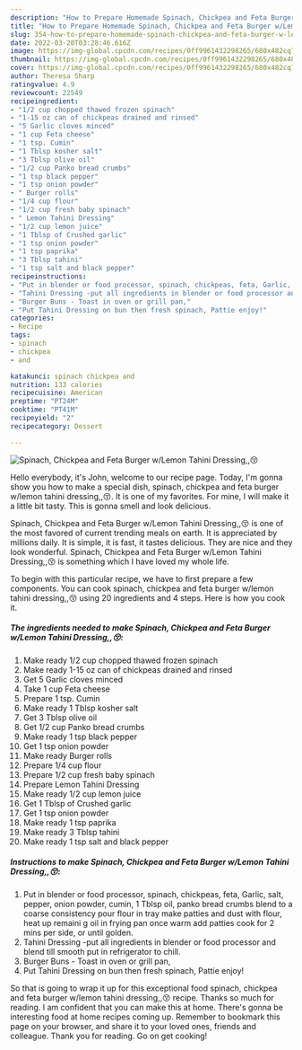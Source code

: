 ```yaml
---
description: "How to Prepare Homemade Spinach, Chickpea and Feta Burger w/Lemon Tahini Dressing,,😚"
title: "How to Prepare Homemade Spinach, Chickpea and Feta Burger w/Lemon Tahini Dressing,,😚"
slug: 354-how-to-prepare-homemade-spinach-chickpea-and-feta-burger-w-lemon-tahini-dressing
date: 2022-03-20T03:28:46.616Z
image: https://img-global.cpcdn.com/recipes/0ff9961432298265/680x482cq70/spinach-chickpea-and-feta-burger-wlemon-tahini-dressing-recipe-main-photo.jpg
thumbnail: https://img-global.cpcdn.com/recipes/0ff9961432298265/680x482cq70/spinach-chickpea-and-feta-burger-wlemon-tahini-dressing-recipe-main-photo.jpg
cover: https://img-global.cpcdn.com/recipes/0ff9961432298265/680x482cq70/spinach-chickpea-and-feta-burger-wlemon-tahini-dressing-recipe-main-photo.jpg
author: Theresa Sharp
ratingvalue: 4.9
reviewcount: 22549
recipeingredient:
- "1/2 cup chopped thawed frozen spinach"
- "1-15 oz can of chickpeas drained and rinsed"
- "5 Garlic cloves minced"
- "1 cup Feta cheese"
- "1 tsp. Cumin"
- "1 Tblsp kosher salt"
- "3 Tblsp olive oil"
- "1/2 cup Panko bread crumbs"
- "1 tsp black pepper"
- "1 tsp onion powder"
- " Burger rolls"
- "1/4 cup flour"
- "1/2 cup fresh baby spinach"
- " Lemon Tahini Dressing"
- "1/2 cup lemon juice"
- "1 Tblsp of Crushed garlic"
- "1 tsp onion powder"
- "1 tsp paprika"
- "3 Tblsp tahini"
- "1 tsp salt and black pepper"
recipeinstructions:
- "Put in blender or food processor, spinach, chickpeas, feta, Garlic, salt, pepper, onion powder, cumin, 1 Tblsp oil, panko bread crumbs blend to a coarse consistency pour flour in tray make patties and dust with flour, heat up remaini g oil in frying pan once warm add patties cook for 2 mins per side, or until golden."
- "Tahini Dressing -put all ingredients in blender or food processor and blend till smooth put in refrigerator to chill."
- "Burger Buns - Toast in oven or grill pan,"
- "Put Tahini Dressing on bun then fresh spinach, Pattie enjoy!"
categories:
- Recipe
tags:
- spinach
- chickpea
- and

katakunci: spinach chickpea and 
nutrition: 133 calories
recipecuisine: American
preptime: "PT24M"
cooktime: "PT41M"
recipeyield: "2"
recipecategory: Dessert

---
```



![Spinach, Chickpea and Feta Burger w/Lemon Tahini Dressing,,😚](https://img-global.cpcdn.com/recipes/0ff9961432298265/680x482cq70/spinach-chickpea-and-feta-burger-wlemon-tahini-dressing-recipe-main-photo.jpg)

Hello everybody, it's John, welcome to our recipe page. Today, I'm gonna show you how to make a special dish, spinach, chickpea and feta burger w/lemon tahini dressing,,😚. It is one of my favorites. For mine, I will make it a little bit tasty. This is gonna smell and look delicious.

Spinach, Chickpea and Feta Burger w/Lemon Tahini Dressing,,😚 is one of the most favored of current trending meals on earth. It is appreciated by millions daily. It is simple, it is fast, it tastes delicious. They are nice and they look wonderful. Spinach, Chickpea and Feta Burger w/Lemon Tahini Dressing,,😚 is something which I have loved my whole life.




To begin with this particular recipe, we have to first prepare a few components. You can cook spinach, chickpea and feta burger w/lemon tahini dressing,,😚 using 20 ingredients and 4 steps. Here is how you cook it.

<!--inarticleads1-->

##### The ingredients needed to make Spinach, Chickpea and Feta Burger w/Lemon Tahini Dressing,,😚:

1. Make ready 1/2 cup chopped thawed frozen spinach
1. Make ready 1-15 oz can of chickpeas drained and rinsed
1. Get 5 Garlic cloves minced
1. Take 1 cup Feta cheese
1. Prepare 1 tsp. Cumin
1. Make ready 1 Tblsp kosher salt
1. Get 3 Tblsp olive oil
1. Get 1/2 cup Panko bread crumbs
1. Make ready 1 tsp black pepper
1. Get 1 tsp onion powder
1. Make ready  Burger rolls
1. Prepare 1/4 cup flour
1. Prepare 1/2 cup fresh baby spinach
1. Prepare  Lemon Tahini Dressing
1. Make ready 1/2 cup lemon juice
1. Get 1 Tblsp of Crushed garlic
1. Get 1 tsp onion powder
1. Make ready 1 tsp paprika
1. Make ready 3 Tblsp tahini
1. Make ready 1 tsp salt and black pepper




<!--inarticleads2-->

##### Instructions to make Spinach, Chickpea and Feta Burger w/Lemon Tahini Dressing,,😚:

1. Put in blender or food processor, spinach, chickpeas, feta, Garlic, salt, pepper, onion powder, cumin, 1 Tblsp oil, panko bread crumbs blend to a coarse consistency pour flour in tray make patties and dust with flour, heat up remaini g oil in frying pan once warm add patties cook for 2 mins per side, or until golden.
1. Tahini Dressing -put all ingredients in blender or food processor and blend till smooth put in refrigerator to chill.
1. Burger Buns - Toast in oven or grill pan,
1. Put Tahini Dressing on bun then fresh spinach, Pattie enjoy!




So that is going to wrap it up for this exceptional food spinach, chickpea and feta burger w/lemon tahini dressing,,😚 recipe. Thanks so much for reading. I am confident that you can make this at home. There's gonna be interesting food at home recipes coming up. Remember to bookmark this page on your browser, and share it to your loved ones, friends and colleague. Thank you for reading. Go on get cooking!
